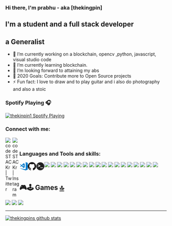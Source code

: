 ### Hi there, I'm prabhu - aka [thekingpin]

## I'm a student and a full stack developer

## a Generalist

- 🔭 I’m currently working on a blockchain, opencv ,python, javascript, visual studio code
- 🌱 I’m currently learning blockchain.
- 👯 I’m looking forward to attaining my abs
- 🥅 2020 Goals: Contribute more to Open Source projects
- ⚡ Fun fact: I love to draw and to play guitar and i also do photography and also a stoic
### Spotify Playing 🎧

[<img src="https://now-playing-codestackr.vercel.app/api/spotify-playing" alt="thekinpin1 Spotify Playing" width="350" />](https://open.spotify.com/user/97uwax0hu07ow95c4qrgjlqkk?si=PXL_VGWFQl-KmVo02Rbk6g)

### Connect with me:

[<img align="left" alt="codeSTACKr | Twitter" width="22px" src="https://cdn.jsdelivr.net/npm/simple-icons@v3/icons/twitter.svg" />][twitter]

[<img align="left" alt="codeSTACKr | Instagram" width="22px" src="https://cdn.jsdelivr.net/npm/simple-icons@v3/icons/instagram.svg" />][instagram]


<br />

### Languages and Tools and skills:

<img align="left" alt="Visual Studio Code" width="26px" src="https://raw.githubusercontent.com/github/explore/80688e429a7d4ef2fca1e82350fe8e3517d3494d/topics/visual-studio-code/visual-studio-code.png" />

<img align="left" alt="GitHub" width="26px" src="https://raw.githubusercontent.com/github/explore/78df643247d429f6cc873026c0622819ad797942/topics/github/github.png" />
<img align="left" alt="Terminal" width="26px" src="https://raw.githubusercontent.com/github/explore/80688e429a7d4ef2fca1e82350fe8e3517d3494d/topics/terminal/terminal.png" />
<img src="https://img.shields.io/badge/c%20sharp-%23239120.svg?&style=for-the-badge&logo=c%20sharp&logoColor=white" /> 
<img src="https://img.shields.io/badge/python-%233776AB.svg?&style=for-the-badge&logo=python&logoColor=white" /> 
<img src="https://img.shields.io/badge/html-%23239120.svg?&style=for-the-badge&logo=html5&logoColor=white" /> 
<img src="https://img.shields.io/badge/css-%23239120.svg?&style=for-the-badge&logo=css3&logoColor=white" /> 
<img src="https://img.shields.io/badge/dotnet-net%23239120.svg?&style=for-the-badge&logo=dot-net&logoColor=white" />
<img src="https://img.shields.io/badge/javascript-%23F7DF1E.svg?&style=for-the-badge&logo=javascript&logoColor=black" /> 
<img src="https://img.shields.io/badge/node.js%20-%2343853D.svg?&style=for-the-badge&logo=node.js&logoColor=white"/>          
<img src="https://img.shields.io/badge/javascript%20-%23323330.svg?&style=for-the-badge&logo=javascript&logoColor=%23F7DF1E"/> 
<img src="https://img.shields.io/badge/typescript%20-%23007ACC.svg?&style=for-the-badge&logo=typescript&logoColor=white"/>    
<img src="https://img.shields.io/badge/html5%20-%23E34F26.svg?&style=for-the-badge&logo=html5&logoColor=white"/>              
<img src="https://img.shields.io/badge/css3%20-%231572B6.svg?&style=for-the-badge&logo=css3&logoColor=white"/>             
<img src="https://img.shields.io/badge/python%20-%2314354C.svg?&style=for-the-badge&logo=python&logoColor=white"/>           
<img src="https://img.shields.io/badge/c%20-%2300599C.svg?&style=for-the-badge&logo=c&logoColor=white"/>                      
<img src="https://img.shields.io/badge/c++%20-%2300599C.svg?&style=for-the-badge&logo=c%2B%2B&logoColor=white"/>               
<img src="https://img.shields.io/badge/c%23%20-%23239120.svg?&style=for-the-badge&logo=c-sharp&logoColor=white"/>                                           
<img src="https://img.shields.io/badge/react%20-%2320232a.svg?&style=for-the-badge&logo=react&logoColor=%2361DAFB"/>         
<img src="https://img.shields.io/badge/angular.js%20-%23E23237.svg?&style=for-the-badge&logo=angularjs&logoColor=white"/>         
<img src="https://img.shields.io/badge/Flutter%20-%2302569B.svg?&style=for-the-badge&logo=Flutter&logoColor=white" />     

<br />
<br />


## 🎮🕹 Games [🔝](#welcome-badges-4-readmemd-profile)


<img src="https://img.shields.io/badge/playstation-%23003791.svg?&style=for-the-badge&logo=playstation&logoColor=white" /> 

<img src="https://img.shields.io/badge/xbox-%23107C10.svg?&style=for-the-badge&logo=xbox&logoColor=white" /> 

<img src="https://img.shields.io/badge/counter%20strike-%23000000.svg?&style=for-the-badge&logo=counter-strike" /> 

---

[![thekingpins github stats](https://github-readme-stats.vercel.app/api?username=thekingpin1&show_icons=true&theme=radical)](https://github.com/thekingpin1/github-readme-stats)

[twitter]: https://twitter.com/prabhu69006243
 
[instagram]: https://instagram.com/prabhumishra

